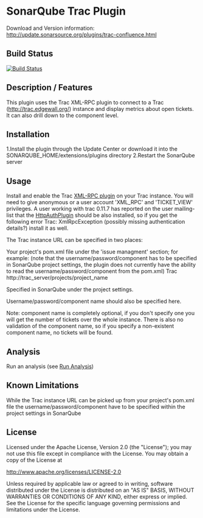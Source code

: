 

SonarQube Trac  Plugin
==========================
Download and Version information: http://update.sonarsource.org/plugins/trac-confluence.html

## Build Status
[![Build Status](https://sonarplugins.ci.cloudbees.com/job/trac/buildStatus/icon?job=check-manifest)](https://sonarplugins.ci.cloudbees.com/job/trac)

## Description / Features
This plugin uses the Trac XML-RPC plugin to connect to a Trac (http://trac.edgewall.org/) instance and display metrics about open tickets. It can also drill down to the component level. 

## Installation
1.Install the plugin through the Update Center or download it into the SONARQUBE_HOME/extensions/plugins directory
2.Restart the SonarQube server

## Usage
Install and enable the Trac [XML-RPC plugin](http://trac-hacks.org/wiki/XmlRpcPlugin) on your Trac instance. You will need to give anonymous or a user account 'XML_RPC' and 'TICKET_VIEW' privileges.
A user working with trac 0.11.7 has reported on the user mailing-list that the [HttpAuthPlugin](http://trac-hacks.org/wiki/HttpAuthPlugin) should be also installed, so if you get the following error Trac: XmlRpcException (possibly missing authentication details?) install it as well.

The Trac instance URL can be specified in two places:

Your project's pom.xml file under the 'issue managment' section; for example: (note that the username/password/component has to be specified in SonarQube project settings, the plugin does not currently have the ability to read the username/password/component from the pom.xml)
<issueManagement>
    <system>Trac</system>
    <url>http://trac_server/projects/project_name</url>
</issueManagement>

Specified in SonarQube under the project settings.

Username/password/component name should also be specified here.

Note: component name is completely optional, if you don't specify one you will get the number of tickets over the whole instance. There is also no validation of the component name, so if you specify a non-existent component name, no tickets will be found.

## Analysis
Run an analysis (see [Run Analysis](https://github.com/SonarCommunity/sonar-doxygen/wiki))

## Known Limitations
While the Trac instance URL can be picked up from your project's pom.xml file the username/password/component have to be specified within the project settings in SonarQube

## License

Licensed under the Apache License, Version 2.0 (the "License");
you may not use this file except in compliance with the License.
You may obtain a copy of the License at

http://www.apache.org/licenses/LICENSE-2.0

Unless required by applicable law or agreed to in writing, software
distributed under the License is distributed on an "AS IS" BASIS,
WITHOUT WARRANTIES OR CONDITIONS OF ANY KIND, either express or implied.
See the License for the specific language governing permissions and
limitations under the License.
